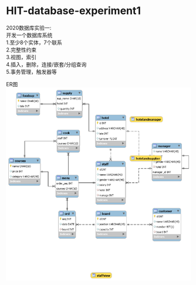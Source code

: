 # HIT-database-experiment1
2020数据库实验一:  
开发一个数据库系统  
1.至少8个实体，7个联系  
2.完整性约束  
3.视图，索引  
4.插入，删除，连接/嵌套/分组查询  
5.事务管理，触发器等  
  
ER图  
![image](https://github.com/1170300305/HIT-database-experiment/blob/master/Ex1/ER.png)
